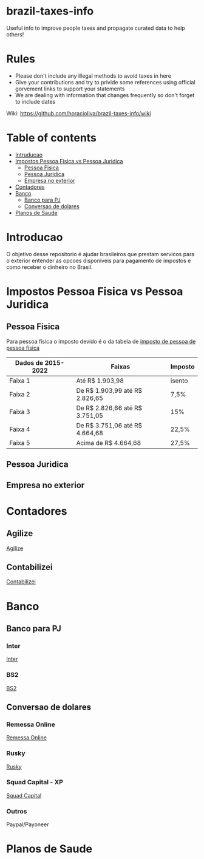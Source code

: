 # brazil-taxes-info
Useful info to improve people taxes and propagate curated data to help others!

# Rules

- Please don't include any illegal methods to avoid taxes in here
- Give your contributions and try to privide some references using official gorvement links to support your statements
- We are dealing with information that changes frequently so don't forget to include dates

Wiki: https://github.com/horacioliva/brazil-taxes-info/wiki

# Table of contents

- [Intruducao](#)
- [Impostos Pessoa Fisica vs Pessoa Juridica](#)
  - [Pessoa Fisica](#)
  - [Pessoa Juridica](#)
  - [Empresa no exterior](#)
- [Contadores](#)
- [Banco](#)
  - [Banco para PJ](#)
  - [Conversao de dolares](#)
- [Planos de Saude](#)

# Introducao
O objetivo desse repositorio é ajudar brasileiros que prestam servicos para o exterior entender as opcoes disponiveis para pagamento de impostos e como receber o dinheiro no Brasil.

# Impostos Pessoa Fisica vs Pessoa Juridica

## Pessoa Fisica
Para pessoa fisica o imposto devido é o da tabela de [imposto de pessoa de pessoa fisica](https://www.gov.br/receitafederal/pt-br/assuntos/orientacao-tributaria/tributos/irpf-imposto-de-renda-pessoa-fisica)

| Dados de 2015-2022 | Faixas              | Imposto |
|---------|--------------------------------|---------|
| Faixa 1 | Até R$ 1.903,98                | isento  |
| Faixa 2 | De R$ 1.903,99 até R$ 2.826,65 | 7,5%    |
| Faixa 3 | De R$ 2.826,66 até R$ 3.751,05 | 15%     |
| Faixa 4 | De R$ 3.751,06 até R$ 4.664,68 | 22,5%   |
| Faixa 5 | Acima de R$ 4.664,68           | 27,5%   |

## Pessoa Juridica

## Empresa no exterior

# Contadores

## Agilize
[Agilize](https://indicacao.agilize.com.br/painel/eyJuYW1lIjoiQ0FJWEVUQSBERVNFTlZPTFZJTUVOVE8gREUgU09GVFdBUkUgTFREQSIsImVtYWlsIjoiZmlsaXBlY2FpeGV0YUBnbWFpbC5jb20ifQ==)

## Contabilizei
[Contabilizei](https://www.contabilizei.com.br/)

# Banco

## Banco para PJ

### Inter
[Inter](https://www.bancointer.com.br/)

### BS2
[BS2](https://www.bancobs2.com.br/)

## Conversao de dolares

### Remessa Online
[Remessa Online](https://www.remessaonline.com.br)

### Rusky
[Rusky](https://www.husky.io/)

### Squad Capital - XP
[Squad Capital](https://squadcapital.com.br/)

### Outros
Paypal/Payoneer

# Planos de Saude
